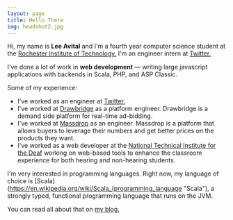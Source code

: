 ```yaml
---
layout: page
title: Hello There
img: headshot2.jpg
---
```


Hi, my name is  **Lee Avital** and I'm a fourth year computer science
student at the [Rochester Institute of Technology.](http://rit.edu "RIT")
I'm an engineer intern at [Twitter.](http://twitter.com)


I've done a lot of work in **web development** &mdash; writing
large javascript applications with backends in Scala, PHP, and
ASP Classic.

Some of my experience:

- I've worked as an engineer at [Twitter.](http://twitter.com)
- I've worked at [Drawbridge](http://drawbrid.ge) as a platform engineer. Drawbridge
is a demand side platform for real-time ad-bidding.
- I've worked at [Massdrop](http://massdrop.com "Massdrop") as an engineer. Massdrop is
 a platform that allows buyers to leverage their numbers and get better
 prices on the products they want.
- I've worked as a web developer at the [National Technical Institute for the Deaf](http://ntid.rit.edu "NTID")
working on web-based  tools to enhance the classroom experience for both hearing and
non-hearing students.



I'm very interested in programming languages. Right now, my language of choice
is [Scala](https://en.wikipedia.org/wiki/Scala_(programming_language "Scala"), a
strongly typed, functional programming language that runs on the JVM.

You can read all about that on [my blog.](/blog)
